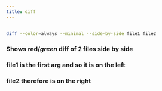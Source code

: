 ```yaml
---
title: diff
---
```


##
```bash
diff --color=always --minimal --side-by-side file1 file2
```
### Shows **red**/_green_ diff of 2 files side by side
### file1 is the first arg and so it is on the left
### file2 therefore is on the right
###
